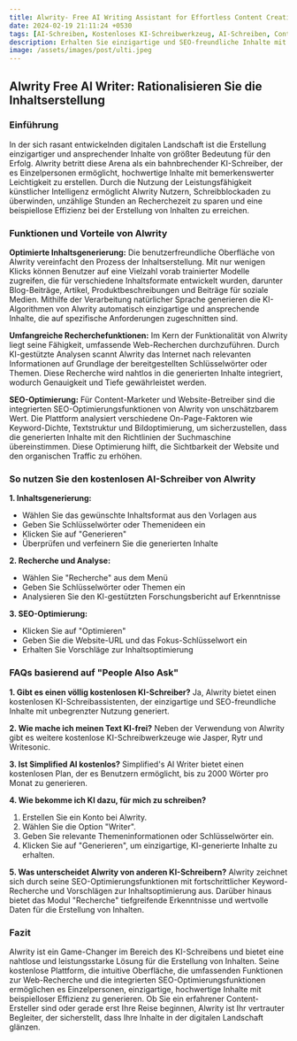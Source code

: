 ```yaml
---
title: Alwrity- Free AI Writing Assistant for Effortless Content Creation
date: 2024-02-19 21:11:24 +0530
tags: [AI-Schreiben, Kostenloses KI-Schreibwerkzeug, AI-Schreiben, Content-Erstellung]
description: Erhalten Sie einzigartige und SEO-freundliche Inhalte mit Alwrity Free AI Writer. Nutzen Sie die KI-generierten Texte für Ihre Blogbeiträge, Artikel und mehr. Überwinden Sie Schreibblockaden, sparen Sie recherchieren Sie und optimieren Sie Ihre Inhalte für SEO - alles kostenlos mit Alwrity!
image: /assets/images/post/ulti.jpeg
---
```


## Alwrity Free AI Writer: Rationalisieren Sie die Inhaltserstellung

### Einführung

In der sich rasant entwickelnden digitalen Landschaft ist die Erstellung einzigartiger und ansprechender Inhalte von größter Bedeutung für den Erfolg. Alwrity betritt diese Arena als ein bahnbrechender KI-Schreiber, der es Einzelpersonen ermöglicht, hochwertige Inhalte mit bemerkenswerter Leichtigkeit zu erstellen. Durch die Nutzung der Leistungsfähigkeit künstlicher Intelligenz ermöglicht Alwrity Nutzern, Schreibblockaden zu überwinden, unzählige Stunden an Recherchezeit zu sparen und eine beispiellose Effizienz bei der Erstellung von Inhalten zu erreichen.

### Funktionen und Vorteile von Alwrity

**Optimierte Inhaltsgenerierung:** Die benutzerfreundliche Oberfläche von Alwrity vereinfacht den Prozess der Inhaltserstellung. Mit nur wenigen Klicks können Benutzer auf eine Vielzahl vorab trainierter Modelle zugreifen, die für verschiedene Inhaltsformate entwickelt wurden, darunter Blog-Beiträge, Artikel, Produktbeschreibungen und Beiträge für soziale Medien. Mithilfe der Verarbeitung natürlicher Sprache generieren die KI-Algorithmen von Alwrity automatisch einzigartige und ansprechende Inhalte, die auf spezifische Anforderungen zugeschnitten sind.

**Umfangreiche Recherchefunktionen:** Im Kern der Funktionalität von Alwrity liegt seine Fähigkeit, umfassende Web-Recherchen durchzuführen. Durch KI-gestützte Analysen scannt Alwrity das Internet nach relevanten Informationen auf Grundlage der bereitgestellten Schlüsselwörter oder Themen. Diese Recherche wird nahtlos in die generierten Inhalte integriert, wodurch Genauigkeit und Tiefe gewährleistet werden.

**SEO-Optimierung:** Für Content-Marketer und Website-Betreiber sind die integrierten SEO-Optimierungsfunktionen von Alwrity von unschätzbarem Wert. Die Plattform analysiert verschiedene On-Page-Faktoren wie Keyword-Dichte, Textstruktur und Bildoptimierung, um sicherzustellen, dass die generierten Inhalte mit den Richtlinien der Suchmaschine übereinstimmen. Diese Optimierung hilft, die Sichtbarkeit der Website und den organischen Traffic zu erhöhen.

### So nutzen Sie den kostenlosen AI-Schreiber von Alwrity

**1. Inhaltsgenerierung:**
- Wählen Sie das gewünschte Inhaltsformat aus den Vorlagen aus
- Geben Sie Schlüsselwörter oder Themenideen ein
- Klicken Sie auf "Generieren"
- Überprüfen und verfeinern Sie die generierten Inhalte

**2. Recherche und Analyse:**
- Wählen Sie "Recherche" aus dem Menü
- Geben Sie Schlüsselwörter oder Themen ein
- Analysieren Sie den KI-gestützten Forschungsbericht auf Erkenntnisse

**3. SEO-Optimierung:**
- Klicken Sie auf "Optimieren"
- Geben Sie die Website-URL und das Fokus-Schlüsselwort ein
- Erhalten Sie Vorschläge zur Inhaltsoptimierung

### FAQs basierend auf "People Also Ask"

**1. Gibt es einen völlig kostenlosen KI-Schreiber?**
Ja, Alwrity bietet einen kostenlosen KI-Schreibassistenten, der einzigartige und SEO-freundliche Inhalte mit unbegrenzter Nutzung generiert.

**2. Wie mache ich meinen Text KI-frei?**
Neben der Verwendung von Alwrity gibt es weitere kostenlose KI-Schreibwerkzeuge wie Jasper, Rytr und Writesonic.

**3. Ist Simplified AI kostenlos?**
Simplified's AI Writer bietet einen kostenlosen Plan, der es Benutzern ermöglicht, bis zu 2000 Wörter pro Monat zu generieren.

**4. Wie bekomme ich KI dazu, für mich zu schreiben?**
1. Erstellen Sie ein Konto bei Alwrity.
2. Wählen Sie die Option "Writer".
3. Geben Sie relevante Themeninformationen oder Schlüsselwörter ein.
4. Klicken Sie auf "Generieren", um einzigartige, KI-generierte Inhalte zu erhalten.

**5. Was unterscheidet Alwrity von anderen KI-Schreibern?**
Alwrity zeichnet sich durch seine SEO-Optimierungsfunktionen mit fortschrittlicher Keyword-Recherche und Vorschlägen zur Inhaltsoptimierung aus. Darüber hinaus bietet das Modul "Recherche" tiefgreifende Erkenntnisse und wertvolle Daten für die Erstellung von Inhalten.

### Fazit

Alwrity ist ein Game-Changer im Bereich des KI-Schreibens und bietet eine nahtlose und leistungsstarke Lösung für die Erstellung von Inhalten. Seine kostenlose Plattform, die intuitive Oberfläche, die umfassenden Funktionen zur Web-Recherche und die integrierten SEO-Optimierungsfunktionen ermöglichen es Einzelpersonen, einzigartige, hochwertige Inhalte mit beispielloser Effizienz zu generieren. Ob Sie ein erfahrener Content-Ersteller sind oder gerade erst Ihre Reise beginnen, Alwrity ist Ihr vertrauter Begleiter, der sicherstellt, dass Ihre Inhalte in der digitalen Landschaft glänzen.
